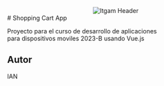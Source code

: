 <center>
    <img
    src="/workspaces/JS-Shopping-Cart/public/img/ITGAM.png"
    alt="Itgam Header" />
</center>
# Shopping Cart App

Proyecto para el curso de desarrollo de aplicaciones  
para dispositivos moviles 2023-B usando Vue.js

## Autor

IAN